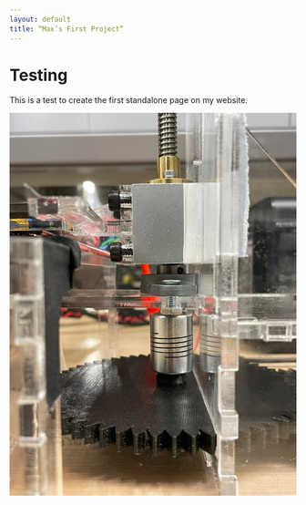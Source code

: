 ```yaml
---
layout: default
title: “Max’s First Project”
---
```


# Testing

This is a test to create the first standalone page on my website.

![Magnetometer data collection platform](images/IMG_3834.jpeg)

<style>
  model-viewer#reveal {
    --poster-color: transparent;
  }
</style>
<model-viewer id="reveal" loading="eager" camera-controls auto-rotate src="https://github.com/google/model-viewer/blob/master/packages/shared-assets/models/Astronaut.glb" alt="A 3D model of a shishkebab"></model-viewer>


<model-viewer src="https://github.com/google/model-viewer/blob/master/packages/shared-assets/models/Astronaut.glb" shadow-intensity="1" camera-controls></model-viewer>
